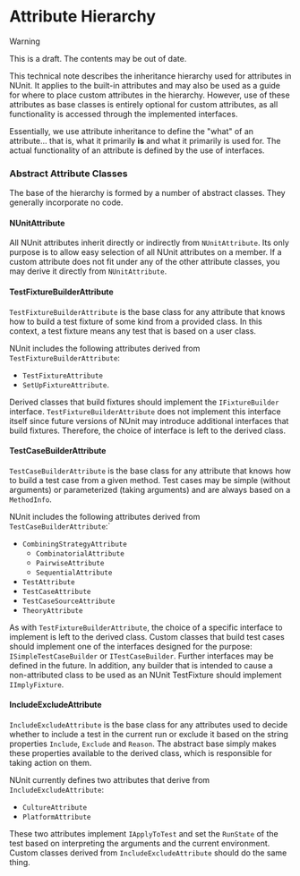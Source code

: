 # Attribute Hierarchy

> [!WARNING]
> This is a draft. The contents may be out of date.

This technical note describes the inheritance hierarchy used for attributes in NUnit. It applies to the built-in attributes and may also be used as a guide for where to place custom attributes in the hierarchy. However, use of these attributes as base classes is entirely optional for custom attributes, as all functionality is accessed through the implemented interfaces.

Essentially, we use attribute inheritance to define the "what" of an attribute... that is, what it primarily **is** and what it primarily is used for. The actual functionality of an attribute is defined by the use of interfaces.

### Abstract Attribute Classes

The base of the hierarchy is formed by a number of abstract classes. They generally incorporate no code.

#### NUnitAttribute

All NUnit attributes inherit directly or indirectly from `NUnitAttribute`. Its only purpose is to allow easy selection of all NUnit attributes on a member. If a custom attribute does not fit under any of the other attribute classes, you may derive it directly from `NUnitAttribute`.

#### TestFixtureBuilderAttribute

`TestFixtureBuilderAttribute` is the base class for any attribute that knows how to build a test fixture of some kind from a provided class. In this context, a test fixture means any test that is based on a user class. 

NUnit includes the following attributes derived from `TestFixtureBuilderAttribute`:
* `TestFixtureAttribute`
* `SetUpFixtureAttribute`.

Derived classes that build fixtures should implement the `IFixtureBuilder` interface. `TestFixtureBuilderAttribute` does not implement this interface itself since future versions of NUnit may introduce additional interfaces that build fixtures. Therefore, the choice of interface is left to the derived class.

#### TestCaseBuilderAttribute

`TestCaseBuilderAttribute` is the base class for any attribute that knows how to build a test case from a given method. Test cases may be simple (without arguments) or parameterized (taking arguments) and are always based on a `MethodInfo`.

NUnit includes the following attributes derived from `TestCaseBuilderAttribute`:`
* `CombiningStrategyAttribute`
  * `CombinatorialAttribute`
  * `PairwiseAttribute`
  * `SequentialAttribute`
* `TestAttribute`
* `TestCaseAttribute`
* `TestCaseSourceAttribute`
* `TheoryAttribute`

As with `TestFixtureBuilderAttribute`, the choice of a specific interface to implement is left to the derived class. Custom classes that build test cases should implement one of the interfaces designed for the purpose: `ISimpleTestCaseBuilder` or `ITestCaseBuilder`. Further interfaces may be defined in the future. In addition, any builder that is intended to cause a non-attributed class to be used as an NUnit TestFixture should implement `IImplyFixture`.

#### IncludeExcludeAttribute

`IncludeExcludeAttribute` is the base class for any attributes used to decide whether to include a test in the current run or exclude it based on the string properties `Include`, `Exclude` and `Reason`. The abstract base simply makes these properties available to the derived class, which is responsible for taking action on them.

NUnit currently defines two attributes that derive from `IncludeExcludeAttribute`:
* `CultureAttribute`
* `PlatformAttribute`

These two attributes implement `IApplyToTest` and set the `RunState` of the test based on interpreting the arguments and the current environment. Custom classes derived from `IncludeExcludeAttribute` should do the same thing.

